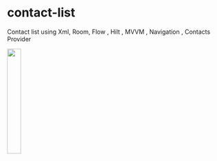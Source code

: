 # contact-list

Contact list using Xml, Room, Flow , Hilt , MVVM , Navigation , Contacts Provider

<img src = "https://user-images.githubusercontent.com/81919513/234533415-cb555439-4729-404e-b241-df049cfbacde.gif" width=25% height=25%>

